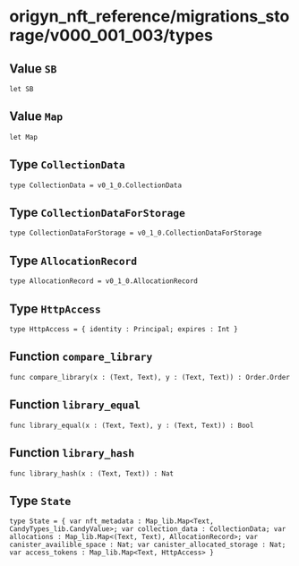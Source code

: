 # origyn_nft_reference/migrations_storage/v000_001_003/types

## Value `SB`
``` motoko no-repl
let SB
```


## Value `Map`
``` motoko no-repl
let Map
```


## Type `CollectionData`
``` motoko no-repl
type CollectionData = v0_1_0.CollectionData
```


## Type `CollectionDataForStorage`
``` motoko no-repl
type CollectionDataForStorage = v0_1_0.CollectionDataForStorage
```


## Type `AllocationRecord`
``` motoko no-repl
type AllocationRecord = v0_1_0.AllocationRecord
```


## Type `HttpAccess`
``` motoko no-repl
type HttpAccess = { identity : Principal; expires : Int }
```


## Function `compare_library`
``` motoko no-repl
func compare_library(x : (Text, Text), y : (Text, Text)) : Order.Order
```


## Function `library_equal`
``` motoko no-repl
func library_equal(x : (Text, Text), y : (Text, Text)) : Bool
```


## Function `library_hash`
``` motoko no-repl
func library_hash(x : (Text, Text)) : Nat
```


## Type `State`
``` motoko no-repl
type State = { var nft_metadata : Map_lib.Map<Text, CandyTypes_lib.CandyValue>; var collection_data : CollectionData; var allocations : Map_lib.Map<(Text, Text), AllocationRecord>; var canister_availible_space : Nat; var canister_allocated_storage : Nat; var access_tokens : Map_lib.Map<Text, HttpAccess> }
```

